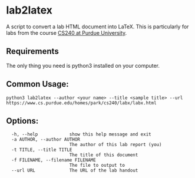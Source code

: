 # lab2latex

A script to convert a lab HTML document into LaTeX. This is particularly for labs from the course [CS240 at Purdue University](https://www.cs.purdue.edu/homes/park/cs240/).

## Requirements
The only thing you need is python3 installed on your computer.

## Common Usage:
```python3 lab2latex --author <your name> --title <sample title> --url https://www.cs.purdue.edu/homes/park/cs240/labx/labx.html```

## Options:
```
  -h, --help            show this help message and exit
  -a AUTHOR, --author AUTHOR
                        The author of this lab report (you)
  -t TITLE, --title TITLE
                        The title of this document
  -f FILENAME, --filename FILENAME
                        The file to output to
  --url URL             The URL of the lab handout
```
